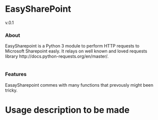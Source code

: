 <H1>EasySharePoint</H1>
<p>v.0.1</p>


<h3>About</h3>
EasySharepoint is a Python 3 module to perform HTTP requests to Microsoft Sharepoint easly.
It relays on well known and loved requests library <url>http://docs.python-requests.org/en/master/</url>.
<br>
<br>
<h3>Features</h3>
EasaySharepoint commes with many functions that prevously might been tricky.


# Usage description to be made




